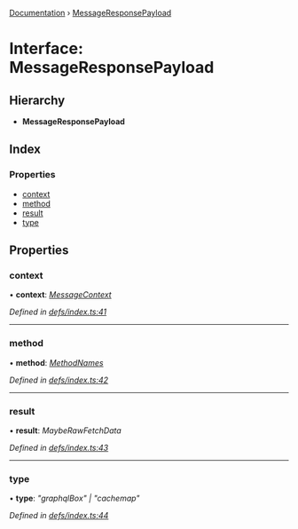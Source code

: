 [Documentation](../README.md) › [MessageResponsePayload](messageresponsepayload.md)

# Interface: MessageResponsePayload

## Hierarchy

* **MessageResponsePayload**

## Index

### Properties

* [context](messageresponsepayload.md#context)
* [method](messageresponsepayload.md#method)
* [result](messageresponsepayload.md#result)
* [type](messageresponsepayload.md#type)

## Properties

###  context

• **context**: *[MessageContext](messagecontext.md)*

*Defined in [defs/index.ts:41](https://github.com/badbatch/graphql-box/blob/3146a3b1/packages/worker-client/src/defs/index.ts#L41)*

___

###  method

• **method**: *[MethodNames](../README.md#methodnames)*

*Defined in [defs/index.ts:42](https://github.com/badbatch/graphql-box/blob/3146a3b1/packages/worker-client/src/defs/index.ts#L42)*

___

###  result

• **result**: *MaybeRawFetchData*

*Defined in [defs/index.ts:43](https://github.com/badbatch/graphql-box/blob/3146a3b1/packages/worker-client/src/defs/index.ts#L43)*

___

###  type

• **type**: *"graphqlBox" | "cachemap"*

*Defined in [defs/index.ts:44](https://github.com/badbatch/graphql-box/blob/3146a3b1/packages/worker-client/src/defs/index.ts#L44)*
